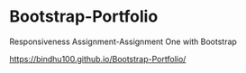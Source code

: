 # Bootstrap-Portfolio
Responsiveness Assignment-Assignment One with Bootstrap<br>

https://bindhu100.github.io/Bootstrap-Portfolio/
